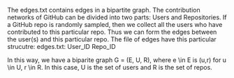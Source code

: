 The edges.txt contains edges in a bipartite graph. The contribution networks of GitHub can be divided into two
parts: Users and Repositories. If a GitHub repo is randomly sampled, then we collect all the users who have contributed
to this particular repo. Thus we can form the edges between the user(s) and this particular repo. The file of edges
have this particular strucutre:
edges.txt:
User_ID  Repo_ID

In this way, we have a biparite graph G = (E, U, R), where e \in E is (u,r) for u \in U, r \in R. In this case,
U is the set of users and R is the set of repos.
